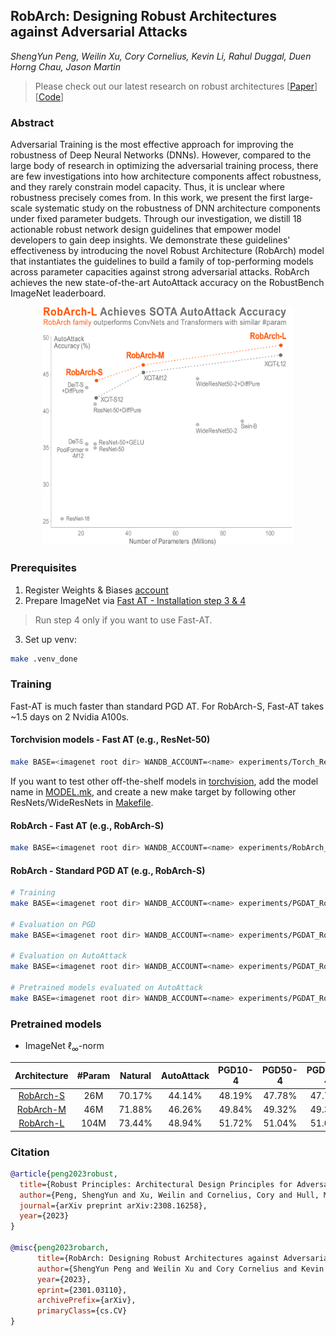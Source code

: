 ## RobArch: Designing Robust Architectures against Adversarial Attacks
*ShengYun Peng, Weilin Xu, Cory Cornelius, Kevin Li, Rahul Duggal, Duen Horng Chau, Jason Martin*

> Please check out our latest research on robust architectures [[Paper](https://arxiv.org/abs/2308.16258)][[Code](https://github.com/poloclub/robust-principles/tree/master)]

### Abstract
Adversarial Training is the most effective approach for improving the robustness of Deep Neural Networks (DNNs). However, compared to the large body of research in optimizing the adversarial training process, there are few investigations into how architecture components affect robustness, and they rarely constrain model capacity. Thus, it is unclear where robustness precisely comes from. In this work, we present the first large-scale systematic study on the robustness of DNN architecture components under fixed parameter budgets. Through our investigation, we distill 18 actionable robust network design guidelines that empower model developers to gain deep insights. We demonstrate these guidelines' effectiveness by introducing the novel Robust Architecture (RobArch) model that instantiates the guidelines to build a family of top-performing models across parameter capacities against strong adversarial attacks. RobArch achieves the new state-of-the-art AutoAttack accuracy on the RobustBench ImageNet leaderboard.

<p align="center">
    <img src="imgs/aa-sota.png" alt="drawing" width="400"/>
</p>

### Prerequisites
1. Register Weights & Biases [account](https://wandb.ai/site)
2. Prepare ImageNet via [Fast AT - Installation step 3 & 4](https://github.com/locuslab/fast_adversarial/tree/master/ImageNet)
> Run step 4 only if you want to use Fast-AT.
3. Set up venv:
```bash
make .venv_done
```

### Training
Fast-AT is much faster than standard PGD AT. For RobArch-S, Fast-AT takes ~1.5 days on 2 Nvidia A100s.
#### Torchvision models - Fast AT (e.g., ResNet-50)
```bash
make BASE=<imagenet root dir> WANDB_ACCOUNT=<name> experiments/Torch_ResNet50/.done_test_pgd
```
If you want to test other off-the-shelf models in [torchvision](https://pytorch.org/vision/stable/models.html#classification), add the model name in [MODEL.mk](MODEL.mk), and create a new make target by following other ResNets/WideResNets in [Makefile](Makefile).
#### RobArch - Fast AT (e.g., RobArch-S)
```bash
make BASE=<imagenet root dir> WANDB_ACCOUNT=<name> experiments/RobArch_S/.done_test_pgd
```

#### RobArch - Standard PGD AT (e.g., RobArch-S)
```bash
# Training
make BASE=<imagenet root dir> WANDB_ACCOUNT=<name> experiments/PGDAT_RobArch_S/.done_train

# Evaluation on PGD
make BASE=<imagenet root dir> WANDB_ACCOUNT=<name> experiments/PGDAT_RobArch_S/.done_test_pgd

# Evaluation on AutoAttack
make BASE=<imagenet root dir> WANDB_ACCOUNT=<name> experiments/PGDAT_RobArch_S/.done_test_aa

# Pretrained models evaluated on AutoAttack
make BASE=<imagenet root dir> WANDB_ACCOUNT=<name> experiments/PGDAT_RobArch_S/.done_test_pretrained
```


### Pretrained models
- ImageNet $\ell_\infty$-norm

| Architecture | #Param | Natural | AutoAttack | PGD10-4 | PGD50-4 | PGD100-4 | PGD100-2 | PGD100-8 |
| :--: | :--: | :--: | :--: | :--: | :--: | :--: | :--: | :--: |
| [RobArch-S](https://huggingface.co/poloclub/RobArch/resolve/main/pretrained/robarch_s.pt) | 26M | 70.17% | 44.14% | 48.19% | 47.78% | 47.77% | 60.06% | 21.77% |
| [RobArch-M](https://huggingface.co/poloclub/RobArch/resolve/main/pretrained/robarch_m.pt) | 46M | 71.88% | 46.26% | 49.84% | 49.32% | 49.30% | 61.89% | 23.01% |
| [RobArch-L](https://huggingface.co/poloclub/RobArch/resolve/main/pretrained/robarch_l.pt) | 104M | 73.44% | 48.94% | 51.72% | 51.04% | 51.03% | 63.49% | 25.31% |



### Citation

```bibtex
@article{peng2023robust,
  title={Robust Principles: Architectural Design Principles for Adversarially Robust CNNs},
  author={Peng, ShengYun and Xu, Weilin and Cornelius, Cory and Hull, Matthew and Li, Kevin and Duggal, Rahul and Phute, Mansi and Martin, Jason and Chau, Duen Horng},
  journal={arXiv preprint arXiv:2308.16258},
  year={2023}
}

@misc{peng2023robarch,
      title={RobArch: Designing Robust Architectures against Adversarial Attacks}, 
      author={ShengYun Peng and Weilin Xu and Cory Cornelius and Kevin Li and Rahul Duggal and Duen Horng Chau and Jason Martin},
      year={2023},
      eprint={2301.03110},
      archivePrefix={arXiv},
      primaryClass={cs.CV}
}
```
